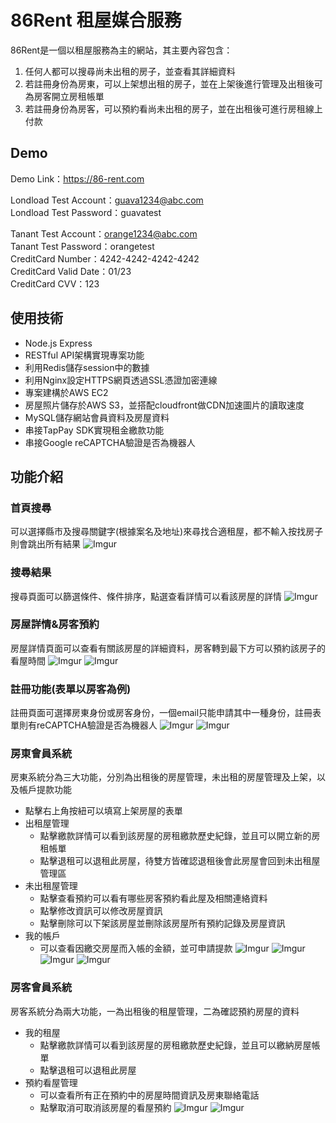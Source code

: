# 86Rent 租屋媒合服務

86Rent是一個以租屋服務為主的網站，其主要內容包含：
1. 任何人都可以搜尋尚未出租的房子，並查看其詳細資料
2. 若註冊身份為房東，可以上架想出租的房子，並在上架後進行管理及出租後可為房客開立房租帳單
3. 若註冊身份為房客，可以預約看尚未出租的房子，並在出租後可進行房租線上付款

## Demo
Demo Link：https://86-rent.com <br>

Londload Test Account：guava1234@abc.com <br>
Londload Test Password：guavatest <br>

Tanant Test Account：orange1234@abc.com <br>
Tanant Test Password：orangetest <br>
CreditCard Number：4242-4242-4242-4242 <br>
CreditCard Valid Date：01/23 <br>
CreditCard CVV：123 <br>

## 使用技術
- Node.js Express
- RESTful API架構實現專案功能
- 利用Redis儲存session中的數據
- 利用Nginx設定HTTPS網頁透過SSL憑證加密連線
- 專案建構於AWS EC2
- 房屋照片儲存於AWS S3，並搭配cloudfront做CDN加速圖片的讀取速度
- MySQL儲存網站會員資料及房屋資料
- 串接TapPay SDK實現租金繳款功能
- 串接Google reCAPTCHA驗證是否為機器人

## 功能介紹

### 首頁搜尋
可以選擇縣市及搜尋關鍵字(根據案名及地址)來尋找合適租屋，都不輸入按找房子則會跳出所有結果
![Imgur](https://i.imgur.com/HwrYiH6.png)
### 搜尋結果
搜尋頁面可以篩選條件、條件排序，點選查看詳情可以看該房屋的詳情
![Imgur](https://i.imgur.com/gi2zXaS.png)
### 房屋詳情&房客預約
房屋詳情頁面可以查看有關該房屋的詳細資料，房客轉到最下方可以預約該房子的看屋時間
![Imgur](https://i.imgur.com/uXSCsFe.png)
![Imgur](https://i.imgur.com/Kbqrs1V.png)
### 註冊功能(表單以房客為例)
註冊頁面可選擇房東身份或房客身份，一個email只能申請其中一種身份，註冊表單則有reCAPTCHA驗證是否為機器人
![Imgur](https://i.imgur.com/ToA2WPt.png)
![Imgur](https://i.imgur.com/F4Ln4kU.png)
### 房東會員系統
房東系統分為三大功能，分別為出租後的房屋管理，未出租的房屋管理及上架，以及帳戶提款功能<br>
- 點擊右上角按紐可以填寫上架房屋的表單
- 出租屋管理
    - 點擊繳款詳情可以看到該房屋的房租繳款歷史紀錄，並且可以開立新的房租帳單
    - 點擊退租可以退租此房屋，待雙方皆確認退租後會此房屋會回到未出租屋管理區
- 未出租屋管理
    - 點擊查看預約可以看有哪些房客預約看此屋及相關連絡資料
    - 點擊修改資訊可以修改房屋資訊
    - 點擊刪除可以下架該房屋並刪除該房屋所有預約記錄及房屋資訊
- 我的帳戶
    - 可以查看因繳交房屋而入帳的金額，並可申請提款
![Imgur](https://i.imgur.com/EDWh3A9.png)
![Imgur](https://i.imgur.com/8h1HXiS.png)
![Imgur](https://i.imgur.com/mJkpsgm.png)
![Imgur](https://i.imgur.com/eoNtcq7.png)
### 房客會員系統
房客系統分為兩大功能，一為出租後的租屋管理，二為確認預約房屋的資料
- 我的租屋
    - 點擊繳款詳情可以看到該房屋的房租繳款歷史紀錄，並且可以繳納房屋帳單
    - 點擊退租可以退租此房屋
- 預約看屋管理
    - 可以查看所有正在預約中的房屋時間資訊及房東聯絡電話
    - 點擊取消可取消該房屋的看屋預約
![Imgur](https://i.imgur.com/6KqXfv5.png)
![Imgur](https://i.imgur.com/gKFIUov.png)